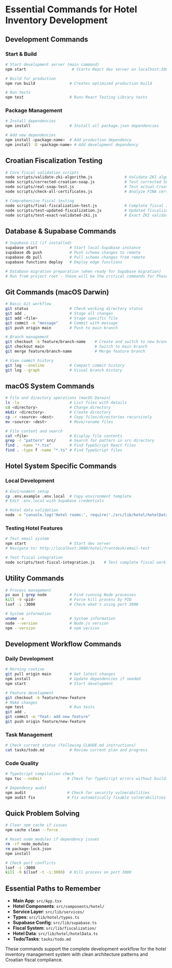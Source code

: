 # Essential Commands for Hotel Inventory Development

## Development Commands

### Start & Build
```bash
# Start development server (main command)
npm start                    # Starts React dev server on localhost:3000

# Build for production
npm run build               # Creates optimized production build

# Run tests
npm test                    # Runs React Testing Library tests
```

### Package Management
```bash
# Install dependencies
npm install                 # Install all package.json dependencies

# Add new dependencies
npm install <package-name>  # Add production dependency
npm install -D <package-name> # Add development dependency
```

## Croatian Fiscalization Testing
```bash
# Core fiscal validation scripts
node scripts/validate-zki-algorithm.js              # Validate ZKI algorithm against Hotel Porec data
node scripts/corrected-croatian-soap.js             # Test corrected SOAP XML (s004 error resolved)
node scripts/real-soap-test.js                      # Test actual Croatian Tax Authority communication
node scripts/check-all-certificates.js              # Analyze FINA certificates for demo/production

# Comprehensive fiscal testing
node scripts/final-fiscalization-test.js            # Complete fiscal integration test
node scripts/test-updated-fiscalization.js          # Updated fiscalization workflow
node scripts/test-exact-validated-zki.js            # Exact ZKI validation test
```

## Database & Supabase Commands
```bash
# Supabase CLI (if installed)
supabase start              # Start local Supabase instance
supabase db push            # Push schema changes to remote
supabase db pull            # Pull schema changes from remote
supabase functions deploy   # Deploy edge functions

# Database migration preparation (when ready for Supabase migration)
# Run from project root - these will be the critical commands for Phase 4
```

## Git Commands (macOS Darwin)
```bash
# Basic Git workflow
git status                  # Check working directory status
git add .                   # Stage all changes
git add <file>              # Stage specific file
git commit -m "message"     # Commit with message
git push origin main        # Push to main branch

# Branch management
git checkout -b feature/branch-name    # Create and switch to new branch
git checkout main                      # Switch to main branch
git merge feature/branch-name          # Merge feature branch

# View commit history
git log --oneline           # Compact commit history
git log --graph             # Visual branch history
```

## macOS System Commands
```bash
# File and directory operations (macOS Darwin)
ls -la                      # List files with details
cd <directory>              # Change directory
mkdir <directory>           # Create directory
cp -r <source> <dest>       # Copy files/directories recursively
mv <source> <dest>          # Move/rename files

# File content and search
cat <file>                  # Display file contents
grep -r "pattern" src/      # Search for pattern in src directory
find . -name "*.tsx"        # Find TypeScript React files
find . -type f -name "*.ts" # Find TypeScript files
```

## Hotel System Specific Commands

### Local Development
```bash
# Environment setup
cp .env.example .env.local  # Copy environment template
# Edit .env.local with Supabase credentials

# Hotel data validation
node -e "console.log('Hotel rooms:', require('./src/lib/hotel/hotelData.ts'))"
```

### Testing Hotel Features
```bash
# Test email system
npm start                   # Start dev server
# Navigate to: http://localhost:3000/hotel/frontdesk/email-test

# Test fiscal integration  
node scripts/test-fiscal-integration.js    # Test complete fiscal workflow
```

## Utility Commands
```bash
# Process management
ps aux | grep node          # Find running Node processes
kill -9 <pid>               # Force kill process by PID
lsof -i :3000               # Check what's using port 3000

# System information
uname -a                    # System information
node --version              # Node.js version
npm --version               # npm version
```

## Development Workflow Commands

### Daily Development
```bash
# Morning routine
git pull origin main        # Get latest changes
npm install                 # Update dependencies if needed
npm start                   # Start development

# Feature development
git checkout -b feature/new-feature
# Make changes
npm test                    # Run tests
git add .
git commit -m "feat: add new feature"
git push origin feature/new-feature
```

### Task Management
```bash
# Check current status (following CLAUDE.md instructions)
cat tasks/todo.md           # Review current plan and progress
```

### Code Quality
```bash
# TypeScript compilation check
npx tsc --noEmit           # Check for TypeScript errors without building

# Dependency audit
npm audit                  # Check for security vulnerabilities
npm audit fix              # Fix automatically fixable vulnerabilities
```

## Quick Problem Solving
```bash
# Clear npm cache if issues
npm cache clean --force

# Reset node_modules if dependency issues  
rm -rf node_modules
rm package-lock.json
npm install

# Check port conflicts
lsof -i :3000
kill -9 $(lsof -t -i:3000)  # Kill process on port 3000
```

## Essential Paths to Remember
- **Main App**: `src/App.tsx`
- **Hotel Components**: `src/components/hotel/`
- **Service Layer**: `src/lib/services/`
- **Types**: `src/lib/hotel/types.ts`
- **Supabase Config**: `src/lib/supabase.ts`
- **Fiscal System**: `src/lib/fiscalization/`
- **Hotel Data**: `src/lib/hotel/hotelData.ts`
- **Todo/Tasks**: `tasks/todo.md`

These commands support the complete development workflow for the hotel inventory management system with clean architecture patterns and Croatian fiscal compliance.